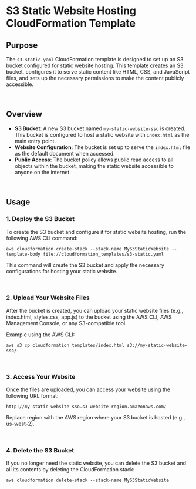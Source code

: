 # S3 Static Website Hosting CloudFormation Template

## Purpose

The `s3-static.yaml` CloudFormation template is designed to set up an S3 bucket configured for static website hosting. This template creates an S3 bucket, configures it to serve static content like HTML, CSS, and JavaScript files, and sets up the necessary permissions to make the content publicly accessible.

<br>

## Overview

- **S3 Bucket**: A new S3 bucket named `my-static-website-sso` is created. This bucket is configured to host a static website with `index.html` as the main entry point.
- **Website Configuration**: The bucket is set up to serve the `index.html` file as the default document when accessed.
- **Public Access**: The bucket policy allows public read access to all objects within the bucket, making the static website accessible to anyone on the internet.

<br>

## Usage

### 1. Deploy the S3 Bucket

To create the S3 bucket and configure it for static website hosting, run the following AWS CLI command:


    aws cloudformation create-stack --stack-name MyS3StaticWebsite --template-body file://cloudformation_templates/s3-static.yaml

This command will create the S3 bucket and apply the necessary configurations for hosting your static website.

<br>

### 2. Upload Your Website Files

After the bucket is created, you can upload your static website files (e.g., index.html, styles.css, app.js) to the bucket using the AWS CLI, AWS Management Console, or any S3-compatible tool.

Example using the AWS CLI:
    
    aws s3 cp cloudformation_templates/index.html s3://my-static-website-sso/

<br>

### 3. Access Your Website
Once the files are uploaded, you can access your website using the following URL format:

    http://my-static-website-sso.s3-website-region.amazonaws.com/

Replace region with the AWS region where your S3 bucket is hosted (e.g., us-west-2).

<br>

### 4. Delete the S3 Bucket
If you no longer need the static website, you can delete the S3 bucket and all its contents by deleting the CloudFormation stack:

    aws cloudformation delete-stack --stack-name MyS3StaticWebsite
